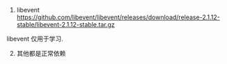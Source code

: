1. libevent https://github.com/libevent/libevent/releases/download/release-2.1.12-stable/libevent-2.1.12-stable.tar.gz

libevent 仅用于学习.


2. 其他都是正常依赖